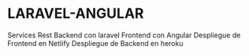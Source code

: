 # LARAVEL-ANGULAR
Services Rest 
Backend con laravel
Frontend con Angular
Despliegue de Frontend en Netlify
Despliegue de Backend en heroku


